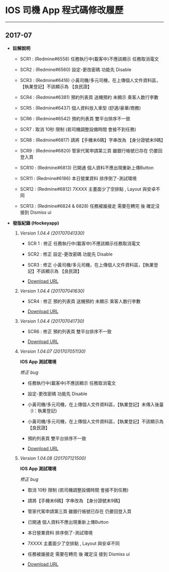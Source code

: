 # IOS 司機 App 程式碼修改履歷

---
## 2017-07

* **註解說明**

  * SCR1  : (Redmine#6558) 任務執行中(載客中)不應該顯示 任務取消電文

  * SCR2  : (Redmine#6560) 設定-更改密碼 功能先 Disable

  * SCR3  : (Redmine#6416) 小黃司機/多元司機，在上傳個人文件資料區，【執業登記】不該顯示為 【良民證】

  * SCR4  : (Redmine#6381) 預約列表頁 送機預約 未顯示 乘客人数行李數

  * SCR5  : (Redmine#6437) 個人資料放入車型 (舒適/豪華/商務)

  * SCR6  : (Redmine#6542) 預約列表頁 雙平台排序不一致

  * SCR7  : 取消 10秒 限制 (若司機調整設備時間 會接不到任務)

  * SCR8  : (Redmine#6817) 請將【手機末6碼】字串改為 【身分證號末9碼】

  * SCR9  : (Redmine#6820) 管家代駕申請第三頁 雖銀行帳號已存在 仍要回登入頁

  * SCR10 : (Redmine#6813) 已開通 個人資料不應出現重新上傳Button

  * SCR11 : (Redmine#6186) 本日營業資料 排序倒了-測試環境

  * SCR12 : (Redmine#6812) 7XXXX 主畫面少了空排點 , Layout 與安卓不同

  * SCR13 : (Redmine#6824 & 6828) 任務被誰接走 需要在轉完 後 確定沒 接到 Dismiss ui

* **發版紀錄 (Hockeyapp)**

  1. *Version 1.04.4 (201707041330)*
      * SCR 1 : 修正 任務執行中(載客中)不應該顯示任務取消電文

      * SCR2 : 修正 設定-更改密碼 功能先 Disable

      * SCR3 : 修正 小黃司機/多元司機，在上傳個人文件資料區，【執業登記】不該顯示為 【良民證】

      * [Download URL](https://rink.hockeyapp.net/apps/282a2bda505648618083db9a25ad986b)

  2. *Version 1.04.4 (201707041630)*
      * SCR4 : 修正 預約列表頁 送機預約 未顯示 乘客人数行李數

      * [Download URL](https://rink.hockeyapp.net/apps/282a2bda505648618083db9a25ad986b/app_versions/5)

  3. *Version 1.04.4 (201707041730)*
      * SCR6 : 修正 預約列表頁 雙平台排序不一致

      * [Download URL](https://rink.hockeyapp.net/apps/282a2bda505648618083db9a25ad986b/app_versions/6)
  4. *Version 1.04.07 (201707051130)*

      **IOS App 測試環境**

      _修正 bug_

      * 任務執行中(載客中)不應該顯示 任務取消電文

      * 設定-更改密碼 功能先 Disable

      * 小黃司機/多元司機，在上傳個人文件資料區，【執業登記】未傳入後臺（I：執業登記)

      * 小黃司機/多元司機，在上傳個人文件資料區，【執業登記】不該顯示為 【良民證】

      * 預約列表頁 雙平台排序不一致

      * [Download URL](https://rink.hockeyapp.net/apps/282a2bda505648618083db9a25ad986b)

  5. *Version 1.04.08 (201707121500)*

      **IOS App 測試環境**

      _修正 bug_

      * 取消 10秒 限制 (若司機調整設備時間 會接不到任務)

      * 請將【手機末6碼】字串改為 【身分證號末9碼】

      * 管家代駕申請第三頁 雖銀行帳號已存在 仍要回登入頁

      * 已開通 個人資料不應出現重新上傳Button

      * 本日營業資料 排序倒了-測試環境

      * 7XXXX 主畫面少了空排點 , Layout 與安卓不同

      * 任務被誰接走 需要在轉完 後 確定沒 接到 Dismiss ui

      * [Download URL](https://rink.hockeyapp.net/apps/282a2bda505648618083db9a25ad986b/app_versions/8)

